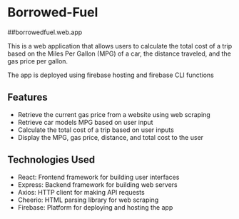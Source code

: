 # Borrowed-Fuel

##borrowedfuel.web.app

This is a web application that allows users to calculate the total cost of a trip based on the Miles Per Gallon (MPG) of a car, the distance traveled, and the gas price per gallon.

The app is deployed using firebase hosting and firebase CLI functions

## Features

- Retrieve the current gas price from a website using web scraping
- Retrieve car models MPG based on user input
- Calculate the total cost of a trip based on user inputs
- Display the MPG, gas price, distance, and total cost to the user

## Technologies Used

- React: Frontend framework for building user interfaces
- Express: Backend framework for building web servers
- Axios: HTTP client for making API requests
- Cheerio: HTML parsing library for web scraping
- Firebase: Platform for deploying and hosting the app
